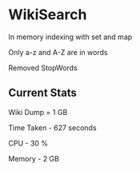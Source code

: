 # WikiSearch

In memory indexing with set and map

Only a-z and A-Z are in words

Removed StopWords

## Current Stats

Wiki Dump = 1 GB

Time Taken - 627 seconds

CPU - 30 %

Memory - 2 GB
